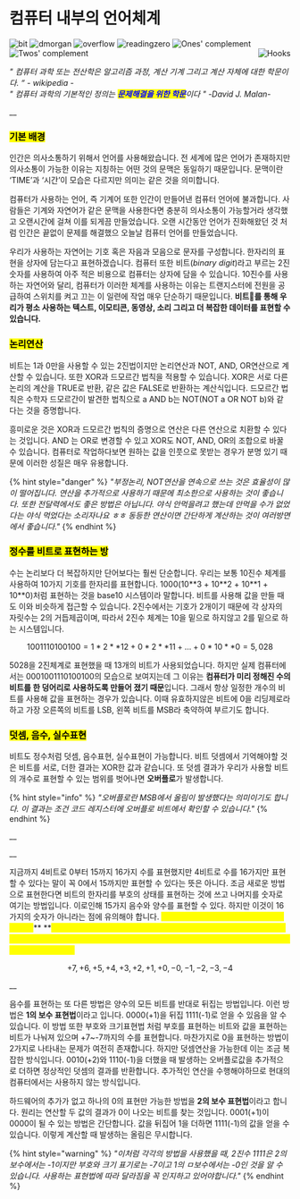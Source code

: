 # 컴퓨터 내부의 언어체계

<p>
  <img alt="bit" src="https://img.shields.io/badge/비트-white.svg">
  <img alt="dmorgan" src="https://img.shields.io/badge/드모르간-white.svg">
  <img alt="overflow" src="https://img.shields.io/badge/오버플로-white.svg">
  <img alt="readingzero" src="https://img.shields.io/badge/리딩제로-white.svg">
  <img alt="Ones' complement" src="https://img.shields.io/badge/1의 보수-white.svg">
  <img alt="Twos' complement" src="https://img.shields.io/badge/2의 보수-white.svg">

  <img align="right" alt="Hooks" src="https://img.shields.io/badge/문제 해결을 위한 학문-black.svg">
</p>


_" 컴퓨터 과학 또는 전산학은 알고리즘 과정, 계산 기계 그리고 계산 자체에 대한 학문이다. “ - wikipedia -_\
_" 컴퓨터 과학의 기본적인 정의는 <mark style="color:blue;">**문제해결을 위한 학문**</mark>이다 " -David J. Malan-_

__

### &#x20;<mark>기본 배경</mark> <a href="#undefined" id="undefined"></a>

인간은 의사소통하기 위해서 언어를 사용해왔습니다. 전 세계에 많은 언어가 존재하지만 의사소통이 가능한 이유는 지칭하는 어떤 것의 문맥은 동일하기 때문입니다. 문맥이란 ‘TIME’과 ‘시간’이 모습은 다르지만 의미는 같은 것을 의미합니다.



&#x20;컴퓨터가 사용하는 언어, 즉 기계어 또한 인간이 만들어낸 컴퓨터 언어에 불과합니다. 사람들은 기계와 자연어가 같은 문맥을 사용한다면 충분히 의사소통이 가능할거라 생각했고 오랜시간에 걸쳐 이를 되게끔 만들었습니다. 오랜 시간동안 언어가 진화해왔던 것 처럼 인간은 끝없이 문제를 해결했으 오늘날 컴퓨터 언어를 만들었습니다.



우리가 사용하는 자연어는 기호 혹은 자음과 모음으로 문자를 구성합니다. 한자리의 표현을 상자에 담는다고 표현하겠습니다. 컴퓨터 또한 비트(_binary digit_)라고 부르는 2진 숫자를 사용하여 아주 적은 비용으로 컴퓨터는 상자에 담을 수 있습니다. 10진수를 사용하는 자연어와 달리, 컴퓨터가 이러한 체계를 사용하는 이유는 트랜지스터에 전원을 공급하여 스위치를 켜고 끄는 이 일련에 작업 매우 단순하기 때문입니다. **비트를 통해 우리가 평소 사용하는 텍스트, 이모티콘, 동영상, 소리 그리고 더 복잡한 데이터를 표현할 수 있습니다.**







### <mark>논리연산</mark> <a href="#undefined" id="undefined"></a>

비트는 1과 0만을 사용할 수 있는 2진법이지만 논리연산과 NOT, AND, OR연산으로 계산할 수 있습니다. 또한 XOR과 드모르간 법칙을 적용할 수 있습니다. XOR은 서로 다른 논리의 계산을 TRUE로 반환, 같은 값은 FALSE로 반환하는 계산식입니다. 드모르간 법칙은 수학자 드모르간이 발견한 법칙으로 a AND b는 NOT(NOT a OR NOT b)와 같다는 것을 증명합니다.&#x20;



흥미로운 것은 XOR과 드모르간 법칙의 증명으로 연산은 다른 연산으로 치환할 수 있다는 것입니다. AND 는 OR로 변경할 수 있고 XOR도 NOT, AND, OR의 조합으로 바꿀 수 있습니다. 컴퓨터로 작업하다보면 원하는 값을 인풋으로 못받는 경우가 분명 있기 때문에 이러한 성질은 매우 유용합니다.

{% hint style="danger" %}
_"부정논리, NOT연산을 연속으로 쓰는 것은 효율성이 많이 떨어집니다. 연산을 추가적으로 사용하기 때문에 최소한으로 사용하는 것이 좋습니다. 또한 전달력에서도 좋은 방법은 아닙니다. 야식 안먹을려고 했는데 안먹을 수가 없었다는 야식 먹었다는 소리자나요 ㅎㅎ 동등한 연산이면 간단하게 계산하는 것이 여러방면에서 좋습니다."_
{% endhint %}







### <mark>정수를 비트로 표현하는 방</mark>

수는 논리보다 더 복잡하지만 단어보다는 훨씬 단순합니다. 우리는 보통 10진수 체계를 사용하여 10가지 기호를 한자리를 표현합니다. 1000(10\*\*3 + 10\*\*2 + 10\*\*1 + 10\*\*0)처럼 표현하는 것을 base10 시스템이라 말합니다. 비트를 사용해 값을 만들 때도 이와 비슷하게 접근할 수 있습니다. 2진수에서는 기호가 2개이기 때문에 각 상자의 자릿수는 2의 거듭제곱이며, 따라서 2진수 체계는 10을 밑으로 하지않고 2를 밑으로 하는 시스템입니다.



$$
1001110100100 =1*2**12 + 0*2**11 + ... + 0*10**0 =5,028
$$



5028을 2진체계로 표현했을 때 13개의 비트가 사용되었습니다. 하지만 실제 컴퓨터에서는 0001001110100100의 모습으로 보여지는데 그 이유는 **컴퓨터가 미리 정해진 수의 비트를 한 덩어리로 사용하도록 만들어 졌기 때문**입니다. 그래서 항상 일정한 개수의 비트를 사용해 값을 표현하는 경우가 있습니다. 이때 유효하지않은 비트에 0을 리딩제로라하고 가장 오른쪽의 비트를 LSB, 왼쪽 비트를 MSB라 축약하여 부르기도 합니다.







### <mark>**덧셈, 음수, 실수표현**</mark>

비트도 정수처럼 덧셈, 음수표현, 실수표현이 가능합니다. 비트 덧셈에서 기억해야할 것은 비트를 서로, 더한 결과는 XOR한 값과 같습니다. 또 덧셈 결과가 우리가 사용할 비트의 개수로 표현할 수 있는 범위를 벗어나면 **오버플로**가 발생합니다.

{% hint style="info" %}
_"오버플로란 MSB에서 올림이 발생했다는 의미이기도 합니다. 이 결과는 조건 코드 레지스터에 오버플로 비트에서 확인할 수 있습니다."_
{% endhint %}

__

__

지금까지 4비트로 0부터 15까지 16가지 수를 표현했지만 4비트로 수를 16가지만 표현할 수 있다는 말이 꼭 0에서 15까지만 표현할 수 있다는 뜻은 아니다. 조금 새로운 방법으로 표현한다면 비트의 한자리를 부호의 상태를 표현하는 것에 쓰고 나머지를 숫자로 여기는 방법입니다. 이로인해 15가지 음수와 양수를 표현할 수 있다. 하지만 이것이 16가지의 숫자가 아니라는 점에 유의해야 합니다. <mark style="color:yellow;">**이런 방법을 부호와 크기 표현법이라고 합니다.**</mark>**  **<mark style="color:yellow;">**이 표현법이 사용되지 않는 2가지 이유는 첫 째, 0을 표현하는 방법이 두가지라서 비용이 낭비됩니다. 둘째, XOR과 AND를 통한 계산을 했을 때 +1 AND -1은 0이 아니라 -2가 됩니다.**</mark>&#x20;



$$
+7,+6,+5,+4,+3,+2,+1,+0,-0,-1,-2,-3,-4
$$

__

음수를 표현하는 또 다른 방법은 양수의 모든 비트를 반대로 뒤집는 방법입니다. 이런 방법은 **1의 보수 표현법**이라고 입니다. 0000(+1)을 뒤집 1111(-1)로 얻을 수 있음을 알 수 있습니다. 이 방법 또한 부호와 크기표현법 처럼 부호를 표현하는 비트와 값을 표현하는 비트가 나눠져 있으며 +7\~-7까지의 수를 표현합니다. 마찬가지로 0을 표현하는 방법이 2가지로 나타내는 문제가 여전히 존재합니다. 하지만 덧셈연산을 가능한데 이는 조금 복잡한 방식입니다. 0010(+2)와 1110(-1)을 더했을 때 발생하는 오버플로값을 추가적으로 더하면 정상적인 덧셈의 결과를 반환합니다. 추가적인 연산을 수행해야하므로 현대의 컴퓨터에서는 사용하지 않는 방식입니다.



하드웨어의 추가가 없고 하나의 0의 표현만 가능한 방법을 **2의 보수 표현법**이라고 합니다. 원리는 연산할 두 값의 결과가 0이 나오는 비트를 찾는 것입니다. 0001(+1)이 0000이 될 수 있는 방법은 간단합니다. 값을 뒤집어 1을 더하면 1111(-1)의 값을 얻을 수 있습니다. 이렇게 계산할 때 발생하는 올림은 무시합니다.

{% hint style="warning" %}
_"이처럼 각각의 방법을 사용했을 때, 2진수 1111은 2의 보수에서는 -1이지만 부호와 크기 표기로는 -7이고 1의 ㅁ보수에서는 -0인 것을 알 수 있습니다. 사용하는 표현법에 따라 달라짐을 꼭 인지하고 있어야합니다."_
{% endhint %}

